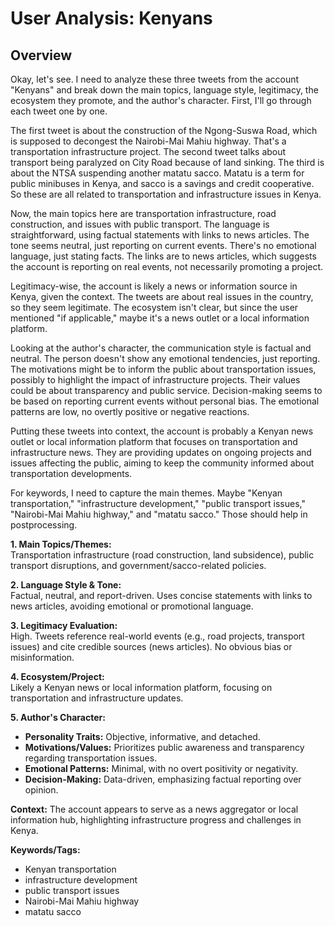 # User Analysis: Kenyans

## Overview

<think>
Okay, let's see. I need to analyze these three tweets from the account "Kenyans" and break down the main topics, language style, legitimacy, the ecosystem they promote, and the author's character. First, I'll go through each tweet one by one.

The first tweet is about the construction of the Ngong-Suswa Road, which is supposed to decongest the Nairobi-Mai Mahiu highway. That's a transportation infrastructure project. The second tweet talks about transport being paralyzed on City Road because of land sinking. The third is about the NTSA suspending another matatu sacco. Matatu is a term for public minibuses in Kenya, and sacco is a savings and credit cooperative. So these are all related to transportation and infrastructure issues in Kenya.

Now, the main topics here are transportation infrastructure, road construction, and issues with public transport. The language is straightforward, using factual statements with links to news articles. The tone seems neutral, just reporting on current events. There's no emotional language, just stating facts. The links are to news articles, which suggests the account is reporting on real events, not necessarily promoting a project. 

Legitimacy-wise, the account is likely a news or information source in Kenya, given the context. The tweets are about real issues in the country, so they seem legitimate. The ecosystem isn't clear, but since the user mentioned "if applicable," maybe it's a news outlet or a local information platform. 

Looking at the author's character, the communication style is factual and neutral. The person doesn't show any emotional tendencies, just reporting. The motivations might be to inform the public about transportation issues, possibly to highlight the impact of infrastructure projects. Their values could be about transparency and public service. Decision-making seems to be based on reporting current events without personal bias. The emotional patterns are low, no overtly positive or negative reactions. 

Putting these tweets into context, the account is probably a Kenyan news outlet or local information platform that focuses on transportation and infrastructure news. They are providing updates on ongoing projects and issues affecting the public, aiming to keep the community informed about transportation developments.

For keywords, I need to capture the main themes. Maybe "Kenyan transportation," "infrastructure development," "public transport issues," "Nairobi-Mai Mahiu highway," and "matatu sacco." Those should help in postprocessing.
</think>

**1. Main Topics/Themes:**  
Transportation infrastructure (road construction, land subsidence), public transport disruptions, and government/sacco-related policies.  

**2. Language Style & Tone:**  
Factual, neutral, and report-driven. Uses concise statements with links to news articles, avoiding emotional or promotional language.  

**3. Legitimacy Evaluation:**  
High. Tweets reference real-world events (e.g., road projects, transport issues) and cite credible sources (news articles). No obvious bias or misinformation.  

**4. Ecosystem/Project:**  
 Likely a Kenyan news or local information platform, focusing on transportation and infrastructure updates.  

**5. Author's Character:**  
- **Personality Traits:** Objective, informative, and detached.  
- **Motivations/Values:** Prioritizes public awareness and transparency regarding transportation issues.  
- **Emotional Patterns:** Minimal, with no overt positivity or negativity.  
- **Decision-Making:** Data-driven, emphasizing factual reporting over opinion.  

**Context:** The account appears to serve as a news aggregator or local information hub, highlighting infrastructure progress and challenges in Kenya.  

**Keywords/Tags:**  
- Kenyan transportation  
- infrastructure development  
- public transport issues  
- Nairobi-Mai Mahiu highway  
- matatu sacco